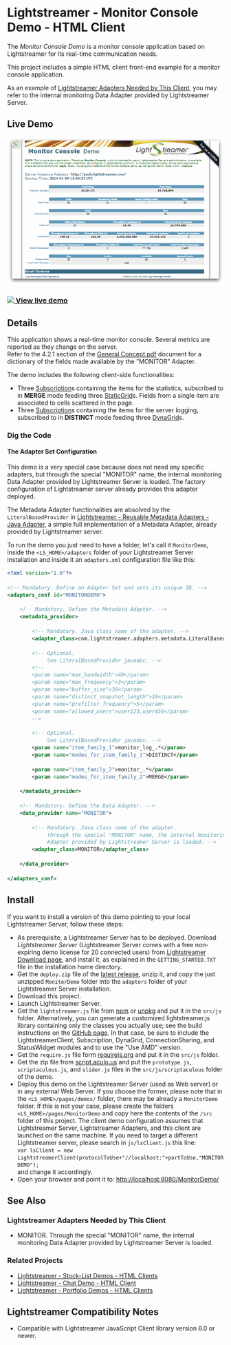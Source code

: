 # Lightstreamer - Monitor Console Demo - HTML Client

<!-- START DESCRIPTION lightstreamer-example-monitor-client-javascript -->
The *Monitor Console Demo* is a monitor console application based on Lightstreamer for its real-time communication needs.

This project includes a simple HTML client front-end example for a monitor console application.

As an example of [Lightstreamer Adapters Needed by This Client](https://github.com/Lightstreamer/Lightstreamer-example-Monitor-client-javascript#lightstreamer-adapters-needed-by-this-client), you may refer to the internal monitoring Data Adapter provided by Lightstreamer Server.

## Live Demo

[![screenshot](screen_monitor_large.png)](http://demos.lightstreamer.com/MonitorDemo)

### [![](http://demos.lightstreamer.com/site/img/play.png) View live demo](http://demos.lightstreamer.com/MonitorDemo)

## Details

This application shows a real-time monitor console. Several metrics are reported as they change on the server.<br>
Refer to the 4.2.1 section of the [General Concept.pdf](http://www.lightstreamer.com/docs/base/General%20Concepts.pdf#page=37) document for a dictionary of the fields made available by the "MONITOR" Adapter.

The demo includes the following client-side functionalities:
* Three [Subscription](https://lightstreamer.com/api/ls-web-client/latest/Subscription.html)s containing the items for the statistics, subscribed to in <b>MERGE</b> mode feeding three [StaticGrid](https://lightstreamer.com/api/ls-web-client/latest/StaticGrid.html)s. Fields from a single item are associated to cells scattered in the page.
* Three [Subscription](https://lightstreamer.com/api/ls-web-client/latest/Subscription.html)s containing the items for the server logging, subscribed to in <b>DISTINCT</b> mode feeding three [DynaGrid](https://lightstreamer.com/api/ls-web-client/latest/DynaGrid.html)s. 

### Dig the Code

#### The Adapter Set Configuration

This demo is a very special case because does not need any specific adapters, but through the special "MONITOR" name, the internal monitoring Data Adapter provided by Lightstreamer Server is loaded.
The factory configuration of Lightstreamer server already provides this adapter deployed.

The Metadata Adapter functionalities are absolved by the `LiteralBasedProvider` in [Lightstreamer - Reusable Metadata Adapters - Java Adapter](https://github.com/Lightstreamer/Lightstreamer-example-ReusableMetadata-adapter-java), a simple full implementation of a Metadata Adapter, already provided by Lightstreamer server. 

To run the demo you just need to have a folder, let's call it `MonitorDemo`, inside the `<LS_HOME>/adapters` folder of your Lightstreamer Server installation and inside it an `adapters.xml` configuration file like this: 

```xml
<?xml version="1.0"?>

<!-- Mandatory. Define an Adapter Set and sets its unique ID. -->
<adapters_conf id="MONITORDEMO">

    <!-- Mandatory. Define the Metadata Adapter. -->
    <metadata_provider>

        <!-- Mandatory. Java class name of the adapter. -->
        <adapter_class>com.lightstreamer.adapters.metadata.LiteralBasedProvider</adapter_class>

        <!-- Optional.
             See LiteralBasedProvider javadoc. -->
        <!--
        <param name="max_bandwidth">40</param>
        <param name="max_frequency">3</param>
        <param name="buffer_size">30</param>
        <param name="distinct_snapshot_length">10</param>
        <param name="prefilter_frequency">5</param>
        <param name="allowed_users">user123,user456</param>
        -->

        <!-- Optional.
             See LiteralBasedProvider javadoc. -->
        <param name="item_family_1">monitor_log_.*</param>
        <param name="modes_for_item_family_1">DISTINCT</param>
        
        <param name="item_family_2">monitor_.*</param>
        <param name="modes_for_item_family_2">MERGE</param>
        
    </metadata_provider>

    <!-- Mandatory. Define the Data Adapter. -->
    <data_provider name="MONITOR">

        <!-- Mandatory. Java class name of the adapter.
             Through the special "MONITOR" name, the internal monitoring Data
             Adapter provided by Lightstreamer Server is loaded. -->
        <adapter_class>MONITOR</adapter_class>

    </data_provider>

</adapters_conf>
```

<!-- END DESCRIPTION lightstreamer-example-monitor-client-javascript -->
## Install
If you want to install a version of this demo pointing to your local Lightstreamer Server, follow these steps:
* As prerequisite, a Lightstreamer Server has to be deployed. Download *Lightstreamer Server* (Lightstreamer Server comes with a free non-expiring demo license for 20 connected users) from [Lightstreamer Download page](http://www.lightstreamer.com/download.htm), and install it, as explained in the `GETTING_STARTED.TXT` file in the installation home directory.
* Get the `deploy.zip` file of the [latest release](https://github.com/Lightstreamer/Lightstreamer-example-Monitor-client-javascript/releases), unzip it, and copy the just unzipped `MonitorDemo` folder into the `adapters` folder of your Lightstreamer Server installation.
* Download this project.
* Launch Lightstreamer Server.
* Get the `lightstreamer.js` file from [npm](https://www.npmjs.com/package/lightstreamer-client-web) or [unpkg](https://unpkg.com/lightstreamer-client-web/lightstreamer.js) and put it in the `src/js` folder. 
  Alternatively, you can generate a customized lightstreamer.js library containing only the classes you actually use;
  see the build instructions on the [GitHub page](https://github.com/Lightstreamer/Lightstreamer-lib-client-javascript#building).
  In that case, be sure to include the LightstreamerClient, Subscription, DynaGrid, ConnectionSharing, and StatusWidget modules and to use the "Use AMD" version.
* Get the `require.js` file form [requirejs.org](http://requirejs.org/docs/download.html) and put it in the `src/js` folder.
* Get the zip file from [script.aculo.us](http://script.aculo.us/downloads) and put the `prototype.js`, `scriptaculous.js`, and `slider.js` files in the `src/js/scriptaculous` folder of the demo.
* Deploy this demo on the Lightstreamer Server (used as Web server) or in any external Web Server. If you choose the former, please note that in the `<LS_HOME>/pages/demos/` folder, there may be already a `MonitorDemo` folder. If this is not your case, please create the folders `<LS_HOME>/pages/MonitorDemo` and copy here the contents of the `/src` folder of this project.
The client demo configuration assumes that Lightstreamer Server, Lightstreamer Adapters, and this client are launched on the same machine. If you need to target a different Lightstreamer server, please search in `js/lsClient.js` this line:<BR/> 
`var lsClient = new LightstreamerClient(protocolToUse+"//localhost:"+portToUse,"MONITORDEMO");`<BR/> 
and change it accordingly.
* Open your browser and point it to: [http://localhost:8080/MonitorDemo/](http://localhost:8080/MonitorDemo/)

## See Also

### Lightstreamer Adapters Needed by This Client
<!-- START RELATED_ENTRIES -->

* MONITOR. Through the special "MONITOR" name, the internal monitoring Data Adapter provided by Lightstreamer Server is loaded.

<!-- END RELATED_ENTRIES -->

### Related Projects

* [Lightstreamer - Stock-List Demos - HTML Clients](https://github.com/Lightstreamer/Lightstreamer-example-Stocklist-client-javascript)
* [Lightstreamer - Chat Demo - HTML Client](https://github.com/Lightstreamer/Lightstreamer-example-Chat-client-javascript)
* [Lightstreamer - Portfolio Demos - HTML Clients](https://github.com/Lightstreamer/Lightstreamer-example-Portfolio-client-javascript)

## Lightstreamer Compatibility Notes

- Compatible with Lightstreamer JavaScript Client library version 6.0 or newer.
